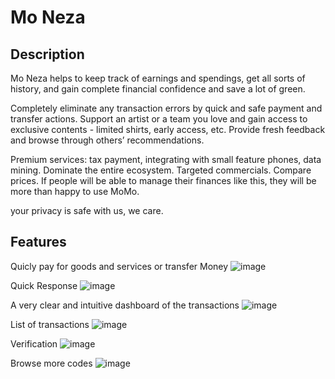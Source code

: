 # Mo Neza

## Description

Mo Neza helps to keep track of earnings and spendings, get all sorts of history, and gain complete financial confidence and save a lot of green.

Completely eliminate any transaction errors by quick and safe payment and transfer actions.
Support an artist or a team you love and gain access to exclusive contents - limited shirts, early access, etc.
Provide fresh feedback and browse through others’ recommendations.

Premium services: tax payment, integrating with small feature phones, data mining. Dominate the entire ecosystem. Targeted commercials. Compare prices.
If people will be able to manage their finances like this, they will be more than happy to use MoMo.

your privacy is safe with us, we care.

## Features

Quicly pay for goods and services or transfer Money
![image](https://user-images.githubusercontent.com/14826570/139663514-0b0d4a4f-98a6-49ec-87a4-fc2f78436da1.png)

Quick Response
![image](https://user-images.githubusercontent.com/14826570/139663428-c5c4e67f-2668-4fb3-b048-1db92b7dd5b9.png)



A very clear and intuitive dashboard of the transactions
![image](https://user-images.githubusercontent.com/14826570/139663471-f1dc25c3-9d3f-449e-b85d-4c21fab9b06a.png)

List of transactions
![image](https://user-images.githubusercontent.com/14826570/139663684-12d5ecd4-d303-495d-bc90-c0515ab1cc55.png)

Verification
![image](https://user-images.githubusercontent.com/14826570/139663724-9e2fd8cd-a6a3-43a9-a2b3-e19eb312004e.png)

Browse more codes
![image](https://user-images.githubusercontent.com/14826570/139663795-0e513b58-116b-44da-9563-acbb6f16878b.png)
